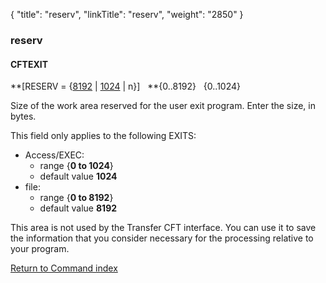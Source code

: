 {
    "title": "reserv",
    "linkTitle": "reserv",
    "weight": "2850"
}<span id="reserv"></span>

### reserv

#### CFTEXIT

**\[RESERV = {<u>8192</u> | <u>1024</u> |
n}\]   **{0..8192}
  {0..1024}

Size of the work area reserved for the user exit program. Enter the
size, in bytes.

This field only applies to the following EXITS:

- Access/EXEC:
    -   range {**0 to 1024**}
    -   default value
        <span style="font-weight: bold;">1024</span>
- file:
    -   range {<span style="font-weight: bold;">0 to 8192</span>}
    -   default value
        <span style="font-weight: bold;">8192</span>

This area is not used by the <span class="mc-variable axway_variables.Component_Short_Name variable">Transfer CFT</span> interface. You can use it
to save the information that you consider necessary for the processing
relative to your program.

[Return to Command index](../../)
